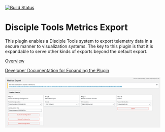 [![Build Status](https://travis-ci.com/DiscipleTools/disciple-tools-metrics-export.svg?branch=master)](https://travis-ci.com/DiscipleTools/disciple-tools-metrics-export)

# Disciple Tools Metrics Export
This plugin enables a Disciple Tools system to export telemetry data in a secure manner to visualization systems. The key to this plugin is that it is expandable to serve other kinds of exports beyond the default export.

[Overview](wiki)

[Developer Documentation for Expanding the Plugin](samples/format-plugin-template.php)

![one time link](https://raw.githubusercontent.com/DiscipleTools/disciple-tools-metrics-export/master/documentation/metrics-export-one-time-link.png)
